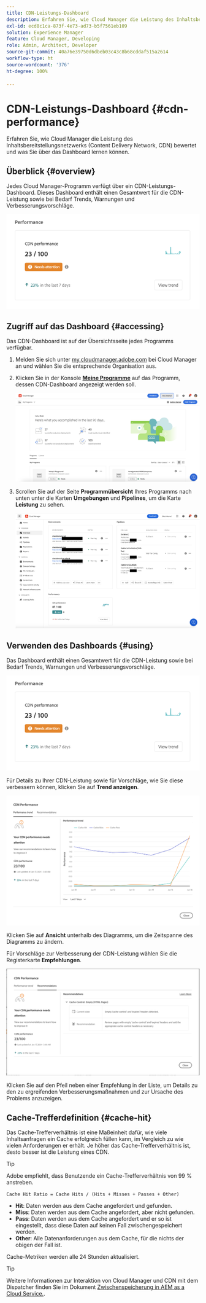 ```yaml
---
title: CDN-Leistungs-Dashboard
description: Erfahren Sie, wie Cloud Manager die Leistung des Inhaltsbereitstellungsnetzwerks (Content Delivery Network, CDN) bewertet und was Sie über das Dashboard lernen können.
exl-id: ecd8c1ca-873f-4e73-ad73-b5f7561eb109
solution: Experience Manager
feature: Cloud Manager, Developing
role: Admin, Architect, Developer
source-git-commit: 40a76e39750d6dbeb03c43c8b68cddaf515a2614
workflow-type: ht
source-wordcount: '376'
ht-degree: 100%

---
```


# CDN-Leistungs-Dashboard {#cdn-performance}

Erfahren Sie, wie Cloud Manager die Leistung des Inhaltsbereitstellungsnetzwerks (Content Delivery Network, CDN) bewertet und was Sie über das Dashboard lernen können.

## Überblick {#overview}

Jedes Cloud Manager-Programm verfügt über ein CDN-Leistungs-Dashboard. Dieses Dashboard enthält einen Gesamtwert für die CDN-Leistung sowie bei Bedarf Trends, Warnungen und Verbesserungsvorschläge.

![CDN-Leistungs-Dashboard](assets/cdn-performance-dashboard.png)

## Zugriff auf das Dashboard {#accessing}

Das CDN-Dashboard ist auf der Übersichtsseite jedes Programms verfügbar.

1. Melden Sie sich unter [my.cloudmanager.adobe.com](https://my.cloudmanager.adobe.com/) bei Cloud Manager an und wählen Sie die entsprechende Organisation aus.

1. Klicken Sie in der Konsole **[Meine Programme](/help/implementing/cloud-manager/navigation.md#my-programs)** auf das Programm, dessen CDN-Dashboard angezeigt werden soll.

   ![Seite „Meine Programme“](assets/my-programs.png)

1. Scrollen Sie auf der Seite **Programmübersicht** Ihres Programms nach unten unter die Karten **Umgebungen** und **Pipelines**, um die Karte **Leistung** zu sehen.

   ![Leistung](assets/cdn-performance-overview.png)

## Verwenden des Dashboards {#using}

Das Dashboard enthält einen Gesamtwert für die CDN-Leistung sowie bei Bedarf Trends, Warnungen und Verbesserungsvorschläge.

![CDN-Leistungs-Dashboard](assets/cdn-performance-dashboard.png)

Für Details zu Ihrer CDN-Leistung sowie für Vorschläge, wie Sie diese verbessern können, klicken Sie auf **Trend anzeigen**.

![Leistungs-Trend](assets/cdn-performance-trend.png)

Klicken Sie auf **Ansicht** unterhalb des Diagramms, um die Zeitspanne des Diagramms zu ändern.

Für Vorschläge zur Verbesserung der CDN-Leistung wählen Sie die Registerkarte **Empfehlungen**.

![CDN-Empfehlungen](assets/cdn-performance-recommendations.png)

Klicken Sie auf den Pfeil neben einer Empfehlung in der Liste, um Details zu den zu ergreifenden Verbesserungsmaßnahmen und zur Ursache des Problems anzuzeigen.

## Cache-Trefferdefinition {#cache-hit}

Das Cache-Trefferverhältnis ist eine Maßeinheit dafür, wie viele Inhaltsanfragen ein Cache erfolgreich füllen kann, im Vergleich zu wie vielen Anforderungen er erhält. Je höher das Cache-Trefferverhältnis ist, desto besser ist die Leistung eines CDN.

>[!TIP]
>
>Adobe empfiehlt, dass Benutzende ein Cache-Trefferverhältnis von 99 % anstreben.

```text
Cache Hit Ratio = Cache Hits / (Hits + Misses + Passes + Other)
```

* **Hit**: Daten werden aus dem Cache angefordert und gefunden.
* **Miss**: Daten werden aus dem Cache angefordert, aber nicht gefunden.
* **Pass**: Daten werden aus dem Cache angefordert und er so ist eingestellt, dass diese Daten auf keinen Fall zwischengespeichert werden.
* **Other**: Alle Datenanforderungen aus dem Cache, für die nichts der obigen der Fall ist.

Cache-Metriken werden alle 24 Stunden aktualisiert.

>[!TIP]
>
>Weitere Informationen zur Interaktion von Cloud Manager und CDN mit dem Dispatcher finden Sie im Dokument [Zwischenspeicherung in AEM as a Cloud Service.](/help/implementing/dispatcher/caching.md).
